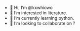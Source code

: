 - 👋 Hi, I’m @kxwhiowo
- 👀 I’m interested in literature.
- 🌱 I’m currently learning python.
- 💞️ I’m looking to collaborate on ?

<!---
kxwhiowo/kxwhiowo is a ✨ special ✨ repository because its `README.md` (this file) appears on your GitHub profile.
You can click the Preview link to take a look at your changes.
--->
